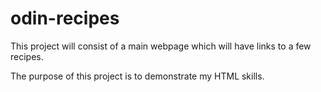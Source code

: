 # odin-recipes

This project will consist of a main webpage which will
have links to a few recipes.

The purpose of this project is to demonstrate my HTML skills.